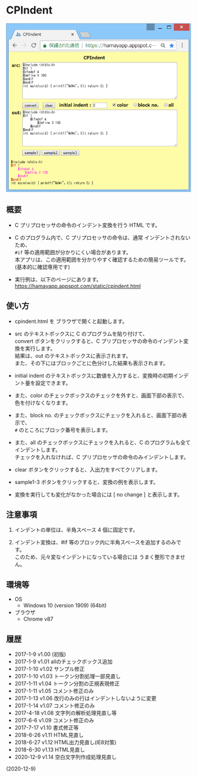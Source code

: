 # CPIndent

![image](image.png)

## 概要
- C プリプロセッサの命令のインデント変換を行う HTML です。

- C のプログラム内で、C プリプロセッサの命令は、通常 インデントされないため、  
  `#if` 等の適用範囲が分かりにくい場合があります。  
  本アプリは、この適用範囲を分かりやすく確認するための簡易ツールです。  
  (基本的に確認専用です)

- 実行例は、以下のページにあります。  
  https://hamayapp.appspot.com/static/cpindent.html


## 使い方
- cpindent.html を ブラウザで開くと起動します。

- src のテキストボックスに C のプログラムを貼り付けて、  
  convert ボタンをクリックすると、C プリプロセッサの命令のインデント変換を実行します。  
  結果は、out のテキストボックスに表示されます。  
  また、その下にはブロックごとに色分けした結果も表示されます。

- initial indent のテキストボックスに数値を入力すると、変換時の初期インデント量を設定できます。

- また、color のチェックボックスのチェックを外すと、画面下部の表示で、色を付けなくなります。

- また、block no. のチェックボックスにチェックを入れると、画面下部の表示で、  
  `#` のところにブロック番号を表示します。  

- また、all のチェックボックスにチェックを入れると、C のプログラムも全てインデントします。  
  チェックを入れなければ、C プリプロセッサの命令のみインデントします。

- clear ボタンをクリックすると、入出力をすべてクリアします。

- sample1-3 ボタンをクリックすると、変換の例を表示します。

- 変換を実行しても変化がなかった場合には [ no change ] と表示します。


## 注意事項
1. インデントの単位は、半角スペース 4 個に固定です。

2. インデント変換は、#if 等のブロック内に半角スペースを追加するのみです。  
   このため、元々変なインデントになっている場合には うまく整形できません。


## 環境等
- OS
  - Windows 10 (version 1909) (64bit)
- ブラウザ
  - Chrome v87

## 履歴
- 2017-1-9   v1.00 (初版)
- 2017-1-9   v1.01 allのチェックボックス追加
- 2017-1-10  v1.02 サンプル修正
- 2017-1-10  v1.03 トークン分割処理一部見直し
- 2017-1-11  v1.04 トークン分割の正規表現修正
- 2017-1-11  v1.05 コメント修正のみ
- 2017-1-13  v1.06 改行のみの行はインデントしないように変更
- 2017-1-14  v1.07 コメント修正のみ
- 2017-4-18  v1.08 文字列の解析処理見直し等
- 2017-6-6   v1.09 コメント修正のみ
- 2017-7-17  v1.10 書式修正等
- 2018-6-26  v1.11 HTML見直し
- 2018-6-27  v1.12 HTML出力見直し(IE8対策)
- 2018-6-30  v1.13 HTML見直し
- 2020-12-9  v1.14 空白文字列作成処理見直し


(2020-12-9)
